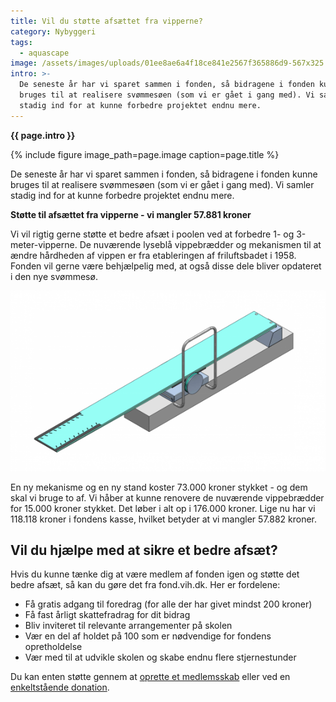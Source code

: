 ```yaml
---
title: Vil du støtte afsættet fra vipperne?
category: Nybyggeri
tags:
  - aquascape
image: /assets/images/uploads/01ee8ae6a4f18ce841e2567f365886d9-567x325.png
intro: >-
  De seneste år har vi sparet sammen i fonden, så bidragene i fonden kunne
  bruges til at realisere svømmesøen (som vi er gået i gang med). Vi samler
  stadig ind for at kunne forbedre projektet endnu mere.
---
```


**{{ page.intro }}**

{% include figure image_path=page.image caption=page.title %}

De seneste år har vi sparet sammen i fonden, så bidragene i fonden kunne bruges til at realisere svømmesøen (som vi er gået i gang med). Vi samler stadig ind for at kunne forbedre projektet endnu mere.

**Støtte til afsættet fra vipperne - vi mangler 57.881 kroner**

Vi vil rigtig gerne støtte et bedre afsæt i poolen ved at forbedre 1- og 3-meter-vipperne. De nuværende lyseblå vippebrædder og mekanismen til at ændre hårdheden af vippen er fra etableringen af friluftsbadet i 1958. Fonden vil gerne være behjælpelig med, at også disse dele bliver opdateret i den nye svømmesø.

![](/assets/images/uploads/01ee8ae6a4f18ce841e2567f365886d9-567x325.png)

En ny mekanisme og en ny stand koster 73.000 kroner stykket - og dem skal vi bruge to af. Vi håber at kunne renovere de nuværende vippebrædder for 15.000 kroner stykket. Det løber i alt op i 176.000 kroner. Lige nu har vi 118.118 kroner i fondens kasse, hvilket betyder at vi mangler 57.882 kroner.

## Vil du hjælpe med at sikre et bedre afsæt?

Hvis du kunne tænke dig at være medlem af fonden igen og støtte det bedre afsæt, så kan du gøre det fra fond.vih.dk. Her er fordelene:

* Få gratis adgang til foredrag (for alle der har givet mindst 200 kroner)
* Få fast årligt skattefradrag for dit bidrag
* Bliv inviteret til relevante arrangementer på skolen
* Vær en del af holdet på 100 som er nødvendige for fondens opretholdelse
* Vær med til at udvikle skolen og skabe endnu flere stjernestunder

Du kan enten støtte gennem at [oprette et medlemsskab](/medlem/) eller ved en [enkeltstående donation](/bidrag/).
